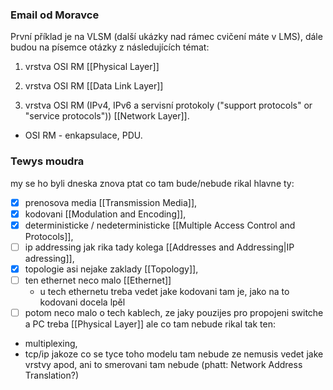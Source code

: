 ### Email od Moravce
První příklad je na VLSM (další ukázky nad rámec cvičení máte v LMS), 
dále budou na písemce otázky z následujících témat: 

1. vrstva OSI RM [[Physical Layer]] 

2. vrstva OSI RM [[Data Link Layer]]

3. vrstva OSI RM (IPv4, IPv6 a servisní protokoly ("support protocols" or "service protocols")) [[Network Layer]]. 

- OSI RM - enkapsulace, PDU.

### Tewys moudra
my se ho byli dneska znova ptat co tam bude/nebude rikal hlavne ty:
- [x] prenosova media [[Transmission Media]], 
- [x] kodovani [[Modulation and Encoding]], 
- [x] deterministicke / nedeterministicke [[Multiple Access Control and Protocols]], 
- [ ] ip addressing jak rika tady kolega [[Addresses and Addressing|IP adressing]], 
- [x] topologie asi nejake zaklady [[Topology]], 
- [ ] ten ethernet neco malo [[Ethernet]]
	- u tech ethernetu treba vedet jake kodovani tam je, jako na to kodovani docela lpěl
- [ ] potom neco malo o tech kablech, ze jaky pouzijes pro propojeni switche a PC treba [[Physical Layer]]
ale co tam nebude rikal tak ten:
- multiplexing, 
- tcp/ip jakoze co se tyce toho modelu tam nebude ze nemusis vedet jake vrstvy apod, ani to smerovani tam nebude (phatt: Network Address Translation?)


